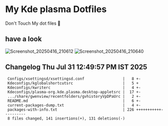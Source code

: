 # My Kde plasma Dotfiles
  Don't Touch My dot files 🙂
 
## have a look
![Screenshot_20250416_210612](https://github.com/user-attachments/assets/650244d5-776e-4b31-96fb-10811a3cfa27)
![Screenshot_20250416_210640](https://github.com/user-attachments/assets/07fac3d3-7ce1-4f10-ad4c-1ffa33ed7e84)
 
## Changelog Thu Jul 31 12:49:57 PM IST 2025
```
 Configs/xsettingsd/xsettingsd.conf                 |   8 +-
 Kdeconfigs/kglobalshortcutsrc                      |   5 +
 Kdeconfigs/kwriterc                                |   4 +-
 Kdeconfigs/plasma-org.kde.plasma.desktop-appletsrc |  17 +-
 .../share/gwenview/recentfolders/gvhistoryVpDPaUrc |   2 +-
 README.md                                          |   6 +-
 current-packages-dump.txt                          |   4 +-
 packages-with-info.txt                             | 226 +++++++++++----------
 8 files changed, 141 insertions(+), 131 deletions(-)
```
 
